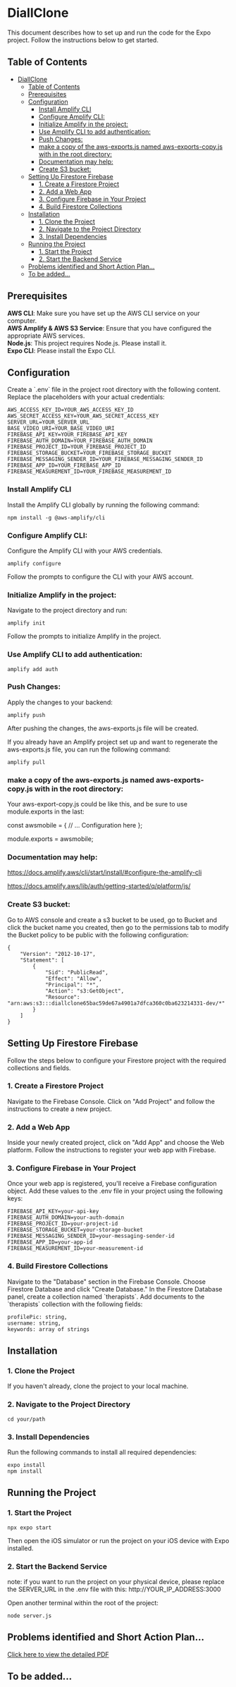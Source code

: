 # DiallClone  

This document describes how to set up and run the code for the Expo project. Follow the instructions below to get started.

## Table of Contents  

- [DiallClone](#diallclone)
  - [Table of Contents](#table-of-contents)
  - [Prerequisites](#prerequisites)
  - [Configuration](#configuration)
    - [Install Amplify CLI](#install-amplify-cli)
    - [Configure Amplify CLI:](#configure-amplify-cli)
    - [Initialize Amplify in the project:](#initialize-amplify-in-the-project)
    - [Use Amplify CLI to add authentication:](#use-amplify-cli-to-add-authentication)
    - [Push Changes:](#push-changes)
    - [make a copy of the aws-exports.js named aws-exports-copy.js with in the root directory:](#make-a-copy-of-the-aws-exportsjs-named-aws-exports-copyjs-with-in-the-root-directory)
    - [Documentation may help:](#documentation-may-help)
    - [Create S3 bucket:](#create-s3-bucket)
  - [Setting Up Firestore Firebase](#setting-up-firestore-firebase)
    - [1. Create a Firestore Project](#1-create-a-firestore-project)
    - [2. Add a Web App](#2-add-a-web-app)
    - [3. Configure Firebase in Your Project](#3-configure-firebase-in-your-project)
    - [4. Build Firestore Collections](#4-build-firestore-collections)
  - [Installation](#installation)
    - [1. Clone the Project](#1-clone-the-project)
    - [2. Navigate to the Project Directory](#2-navigate-to-the-project-directory)
    - [3. Install Dependencies](#3-install-dependencies)
  - [Running the Project](#running-the-project)
    - [1. Start the Project](#1-start-the-project)
    - [2. Start the Backend Service](#2-start-the-backend-service)
  - [Problems identified and Short Action Plan...](#problems-identified-and-short-action-plan)
  - [To be added...](#to-be-added)

## Prerequisites

**AWS CLI**: Make sure you have set up the AWS CLI service on your computer.  
**AWS Amplify & AWS S3 Service**: Ensure that you have configured the appropriate AWS services.  
**Node.js**: This project requires Node.js. Please install it.  
**Expo CLI**: Please install the Expo CLI.  

## Configuration

Create a \`.env\` file in the project root directory with the following content. Replace the placeholders with your actual credentials:  

```
AWS_ACCESS_KEY_ID=YOUR_AWS_ACCESS_KEY_ID
AWS_SECRET_ACCESS_KEY=YOUR_AWS_SECRET_ACCESS_KEY
SERVER_URL=YOUR_SERVER_URL
BASE_VIDEO_URI=YOUR_BASE_VIDEO_URI
FIREBASE_API_KEY=YOUR_FIREBASE_API_KEY
FIREBASE_AUTH_DOMAIN=YOUR_FIREBASE_AUTH_DOMAIN
FIREBASE_PROJECT_ID=YOUR_FIREBASE_PROJECT_ID
FIREBASE_STORAGE_BUCKET=YOUR_FIREBASE_STORAGE_BUCKET
FIREBASE_MESSAGING_SENDER_ID=YOUR_FIREBASE_MESSAGING_SENDER_ID
FIREBASE_APP_ID=YOUR_FIREBASE_APP_ID
FIREBASE_MEASUREMENT_ID=YOUR_FIREBASE_MEASUREMENT_ID
```

### Install Amplify CLI

Install the Amplify CLI globally by running the following command:
```
npm install -g @aws-amplify/cli
```

### Configure Amplify CLI:  
Configure the Amplify CLI with your AWS credentials.
```
amplify configure
```
Follow the prompts to configure the CLI with your AWS account.

### Initialize Amplify in the project:  
Navigate to the project directory and run: 
```
amplify init
```
Follow the prompts to initialize Amplify in the project.

### Use Amplify CLI to add authentication:
```
amplify add auth
```
### Push Changes: 
Apply the changes to your backend:
```
amplify push
```

After pushing the changes, the aws-exports.js file will be created.

If you already have an Amplify project set up and want to regenerate the aws-exports.js file, you can run the following command:
```
amplify pull
```
### make a copy of the aws-exports.js named aws-exports-copy.js with in the root directory:  
Your aws-export-copy.js could be like this, and be sure to use module.exports in the last: 

const awsmobile = {
  // ... Configuration here
};

module.exports = awsmobile;

### Documentation may help:

https://docs.amplify.aws/cli/start/install/#configure-the-amplify-cli  

https://docs.amplify.aws/lib/auth/getting-started/q/platform/js/

### Create S3 bucket:
Go to AWS console and create a s3 bucket to be used, go to Bucket and click the bucket name you created, then go to the permissions tab to modify the Bucket policy to be public with the following configuration:
```
{
    "Version": "2012-10-17",
    "Statement": [
        {
            "Sid": "PublicRead",
            "Effect": "Allow",
            "Principal": "*",
            "Action": "s3:GetObject",
            "Resource": "arn:aws:s3:::diallclone65bac59de67a4901a7dfca360c0ba623214331-dev/*"
        }
    ]
}
```



## Setting Up Firestore Firebase

Follow the steps below to configure your Firestore project with the required collections and fields.

### 1. Create a Firestore Project  

   Navigate to the Firebase Console. Click on "Add Project" and follow the instructions to create a new project.
### 2. Add a Web App  

   Inside your newly created project, click on "Add App" and choose the Web platform. Follow the instructions to register your web app with Firebase.
### 3. Configure Firebase in Your Project  

   Once your web app is registered, you'll receive a Firebase configuration object. Add these values to the .env file in your project using the following keys:
   
```
FIREBASE_API_KEY=your-api-key
FIREBASE_AUTH_DOMAIN=your-auth-domain
FIREBASE_PROJECT_ID=your-project-id
FIREBASE_STORAGE_BUCKET=your-storage-bucket
FIREBASE_MESSAGING_SENDER_ID=your-messaging-sender-id
FIREBASE_APP_ID=your-app-id
FIREBASE_MEASUREMENT_ID=your-measurement-id
```

### 4. Build Firestore Collections  
   Navigate to the "Database" section in the Firebase Console. Choose Firestore Database and click "Create Database." In the Firestore Database panel, create a collection named \`therapists\`. Add documents to the \`therapists\` collection with the following fields:  

```
profilePic: string,
username: string,
keywords: array of strings
```

## Installation
### 1. Clone the Project
If you haven't already, clone the project to your local machine.

### 2. Navigate to the Project Directory

```
cd your/path
```

### 3. Install Dependencies

Run the following commands to install all required dependencies:

```
expo install
npm install
```



## Running the Project

### 1. Start the Project  

```
npx expo start
```
Then open the iOS simulator or run the project on your iOS device with Expo installed.

### 2. Start the Backend Service
note: if you want to run the project on your physical device, please replace the SERVER_URL in the .env file with this: http://YOUR_IP_ADDRESS:3000
   
Open another terminal within the root of the project:
```
node server.js
```


## Problems identified and Short Action Plan...

[Click here to view the detailed PDF](https://drive.google.com/file/d/1jPefB_fJlLy3-bnSUSmJE2QuN3w3-kvC/view?usp=drive_link)

## To be added...
